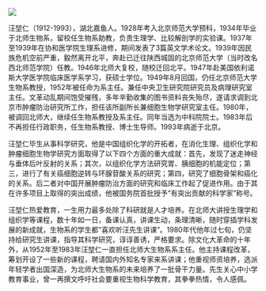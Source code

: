 ![](https://s2.loli.net/2022/08/31/qle7ao46fOQWnFR.png)

汪堃仁（1912-1993），湖北嘉鱼人。1928年考入北京师范大学预科，1934年毕业于北师生物系，留校任生物系助教，负责生理学、比较解剖学的实验课。1937年至1939年在协和医学院生理系进修，期间发表了3篇英文学术论文。1939年因民族危机空前严重，毅然离开北平，奔赴已迁往陕西城固的北京师范大学（当时改名西北师范学院）任教。1946年北师大复校，随校迁回北平。1947年赴美国依利诺斯大学医学院临床医学系学习，获硕士学位。1949年8月回国，仍任北京师范大学生物系教授，1952年被任命为系主任。兼任中央卫生研究院研究员及病理研究室主任。文革动乱期间饱受摧残，多年辛勤收集的图书资料丧失殆尽，遂请求调到北京市肿瘤防治研究所工作，担任该所副所长兼细胞生物学研究室主任。1980年，被调回北师大，继续任生物系教授及系主任。同年当选为中科院院士。1983年后不再担任行政职务，任生物系教授、博士生导师。1993年病逝于北京。

汪堃仁毕生从事科学研究，他是中国组织化学的开拓者，在消化生理、组织化学和肿瘤细胞生物学研究方面取得了以下四个方面的重大成就：首先，发现了迷走神经与垂体后叶反射的关系；其次，以组织化学方法研究胃、胰细胞的机能定位；第三，进行了有关癌细胞逆转与环腺苷酸关系的研究；第四，研究了细胞骨架和癌化的关系。后二者对中国开展肿瘤防治方面的研究和临床工作起了促进作用。由于其在许多项目上取得的突出成绩，他被国务院首批授予“有突出贡献的科学家”称号。

汪堃仁热爱教育，一生用力最多处除了科研就是人才培养。在北师大讲授生理学和组织学等课程，数十年如一日，备课认真，讲课生动，条理清晰，随时穿插学科发展的新成就，生物系的学生都“喜欢听汪先生讲课”。1980年代他年过七旬，仍坚持给研究生讲课，指导其科学研究，谆谆善诱，严格要求。除文化大革命的十年外，从1952年至1983年汪堃仁一直担任北师大生物系系主任。他主持课程改革，筹划开设了一些新的课程，聘请国内外知名专家来系讲课；他重视师资培养，选派年轻学者出国深造，为北师大生物系的未来培养了一批骨干力量。先生关心中小学教育事业，曾一再撰文呼吁社会要重视生物科学教育，其拳拳热情，令人感佩。